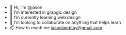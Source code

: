 - 👋 Hi, I’m @jason
- 👀 I’m interested in grapgic design
- 🌱 I’m currently learning web design
- 💞️ I’m looking to collaborate on anything that helps learn
- 📫 How to reach me jasonlambtay@gmail.com

<!---
jasonlambtay/jasonlambtay is a ✨ special ✨ repository because its `README.md` (this file) appears on your GitHub profile.
You can click the Preview link to take a look at your changes.
--->
